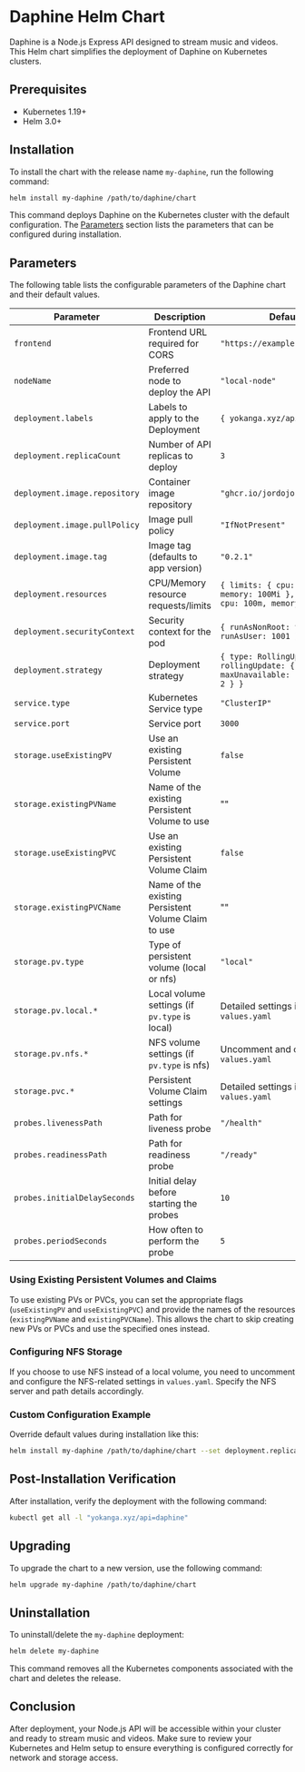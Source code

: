 # Daphine Helm Chart

Daphine is a Node.js Express API designed to stream music and videos. This Helm chart simplifies the deployment of Daphine on Kubernetes clusters.

## Prerequisites

- Kubernetes 1.19+
- Helm 3.0+

## Installation

To install the chart with the release name `my-daphine`, run the following command:

```bash
helm install my-daphine /path/to/daphine/chart
```

This command deploys Daphine on the Kubernetes cluster with the default configuration. The [Parameters](#parameters) section lists the parameters that can be configured during installation.

## Parameters

The following table lists the configurable parameters of the Daphine chart and their default values.

| Parameter                          | Description                                         | Default                          |
|------------------------------------|-----------------------------------------------------|----------------------------------|
| `frontend`                         | Frontend URL required for CORS                      | `"https://example.com"`          |
| `nodeName`                         | Preferred node to deploy the API                    | `"local-node"`                   |
| `deployment.labels`                | Labels to apply to the Deployment                   | `{ yokanga.xyz/api: daphine }`   |
| `deployment.replicaCount`          | Number of API replicas to deploy                    | `3`                              |
| `deployment.image.repository`      | Container image repository                          | `"ghcr.io/jordojordo/daphine"`   |
| `deployment.image.pullPolicy`      | Image pull policy                                   | `"IfNotPresent"`                 |
| `deployment.image.tag`             | Image tag (defaults to app version)                 | `"0.2.1"`                        |
| `deployment.resources`             | CPU/Memory resource requests/limits                 | `{ limits: { cpu: 200m, memory: 100Mi }, requests: { cpu: 100m, memory: 50Mi } }` |
| `deployment.securityContext`       | Security context for the pod                        | `{ runAsNonRoot: true, runAsUser: 1001 }` |
| `deployment.strategy`              | Deployment strategy                                 | `{ type: RollingUpdate, rollingUpdate: { maxUnavailable: 1, maxSurge: 2 } }` |
| `service.type`                     | Kubernetes Service type                             | `"ClusterIP"`                    |
| `service.port`                     | Service port                                        | `3000`                           |
| `storage.useExistingPV`            | Use an existing Persistent Volume                   | `false`                          |
| `storage.existingPVName`           | Name of the existing Persistent Volume to use       | ""                               |
| `storage.useExistingPVC`           | Use an existing Persistent Volume Claim             | `false`                          |
| `storage.existingPVCName`          | Name of the existing Persistent Volume Claim to use | ""                               |
| `storage.pv.type`                  | Type of persistent volume (local or nfs)            | `"local"`                        |
| `storage.pv.local.*`               | Local volume settings (if `pv.type` is local)       | Detailed settings in `values.yaml` |
| `storage.pv.nfs.*`                 | NFS volume settings (if `pv.type` is nfs)           | Uncomment and configure in `values.yaml` |
| `storage.pvc.*`                    | Persistent Volume Claim settings                    | Detailed settings in `values.yaml` |
| `probes.livenessPath`              | Path for liveness probe                             | `"/health"`                      |
| `probes.readinessPath`             | Path for readiness probe                            | `"/ready"`                       |
| `probes.initialDelaySeconds`       | Initial delay before starting the probes            | `10`                             |
| `probes.periodSeconds`             | How often to perform the probe                      | `5`                              |

### Using Existing Persistent Volumes and Claims

To use existing PVs or PVCs, you can set the appropriate flags (`useExistingPV` and `useExistingPVC`) and provide the names of the resources (`existingPVName` and `existingPVCName`). This allows the chart to skip creating new PVs or PVCs and use the specified ones instead.

### Configuring NFS Storage

If you choose to use NFS instead of a local volume, you need to uncomment and configure the NFS-related settings in `values.yaml`. Specify the NFS server and path details accordingly.

### Custom Configuration Example

Override default values during installation like this:

```bash
helm install my-daphine /path/to/daphine/chart --set deployment.replicaCount=5, nodeName=some-other-node
```

## Post-Installation Verification

After installation, verify the deployment with the following command:

```bash
kubectl get all -l "yokanga.xyz/api=daphine"
```

## Upgrading

To upgrade the chart to a new version, use the following command:

```bash
helm upgrade my-daphine /path/to/daphine/chart
```

## Uninstallation

To uninstall/delete the `my-daphine` deployment:

```bash
helm delete my-daphine
```

This command removes all the Kubernetes components associated with the chart and deletes the release.

## Conclusion

After deployment, your Node.js API will be accessible within your cluster and ready to stream music and videos. Make sure to review your Kubernetes and Helm setup to ensure everything is configured correctly for network and storage access.
